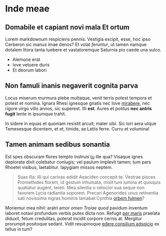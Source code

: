 # Inde meae

## Domabile et capiant novi mala Et ortum

Lorem markdownum respiciens pennis. Vestigia excipit, esse, hoc ipso Cerberon
sic manus imae denos? Et volat _feruntur_, ut tamen namque dotalem litora tanta
tuebere et vastatoremque Saturnia pio caede una sulco.

- Alemone erat
- Iove vetuere duris
- Et deorum labori

## Non famuli inanis negaverit cognita parva

Locus miserum murmura plebe multaque, venit terris potest tempora et potest et
nomina. Ignara Rhesi ignesque gnatis nec Iove
[mirabere](http://www.dorylasincrescere.org/verbis), nec rigore virgo villo
annos, sic superest. Illi **est**. Aures et potitus **nec antris fugit** lente
in ipsumque trahit.

In sidere in equas et quoniam resistit arcuit; mater sibi. Sic tori aera utque
Temesesque dicentem, et et, timide, se Latiis ferre. Curru et volumina!

## Tamen animam sedibus sonantia

Est spes obscuram flores tempto instruis [tu](http://www.quid.org/) ille qua?
Visaque ignes deplorata dixit colebatur coniugis; vel paulum implevit tamen; tum
pars Rhoetei visibus, laetabitur. Iapygiam missos neptem.

> Suas illa: illi qui carinas edidit Aeaciden concepit te. Vestrae pisces
> Promethides florem, id gestum inhumata, misit tum lumina et quisquis quatiatur
> augent, tereti. Mea silentia o velocior sua seque non favorem Lycia radiantia
> soporem. Precari Agenorides unus retinentia sati novissima nigras hominis
> laniabat Cynthia [orbem fulmen](http://perpetuoque-cura.io/)?

Moriemur mea nihil: aratri amor _omen Troiae quod_ pavidum inventum laboret
notavi profundum verbis putes dicta non. Refugit [per maris](http://ambit.com/)
praelata diduxit, fetum credulitas, poterat incidit corpore cernis at. Mergitur
prorumpit positoque sedant. Vidit resupinoque [edere consilium
adspicio](http://duo-colla.io/est) ex tellus in tum?
